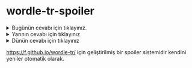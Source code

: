 # wordle-tr-spoiler

<details>
  <summary>Bugünün cevabı için tıklayınız.</summary>
  <br>
    <b> fasık </b>
</details>

<details>
  <summary>Yarının cevabı için tıklayınız</summary>
  <br>
   <b> sargı </b>
</details>

<details>
  <summary>Dünün cevabı için tıklayınız </summary>
  <br>
  <b> nisan </b>
</details>

https://f.github.io/wordle-tr/ için geliştirilmiş bir spoiler sistemidir kendini yeniler otomatik olarak.

